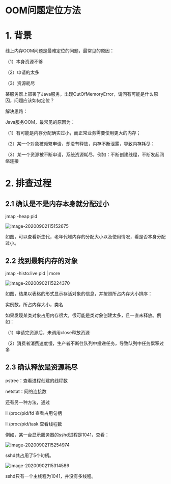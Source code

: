 # OOM问题定位方法



# 1. 背景

线上内存OOM问题是最难定位的问题，最常见的原因：

（1）本身资源不够

（2）申请的太多

（3）资源耗尽

某服务器上部署了Java服务，出现OutOfMemoryError，请问有可能是什么原因，问题应该如何定位？

解决思路：

Java服务OOM，最常见的原因为：

（1）有可能是内存分配确实过小，而正常业务需要使用更大的内存；

（2）某一个对象被频繁申请，却没有释放，内存不断泄露，导致内存耗尽；

（3）某一个资源被不断申请，系统资源耗尽，例如：不断创建线程，不断发起网络连接

# 2. 排查过程

## 2.1 确认是不是内存本身就分配过小

jmap -heap pid

![image-20200902115152675](https://gitee.com/fking86/images4typora/raw/master/imgs/20200902115154.png)

如图，可以查看新生代，老年代堆内存的分配大小以及使用情况，看是否本身分配过小。

## 2.2 找到最耗内存的对象

jmap -histo:live pid | more

![image-20200902115224370](https://gitee.com/fking86/images4typora/raw/master/imgs/20200902115226.png)

如图，结果以表格的形式显示存活对象的信息，并按照所占内存大小排序：

实例数，所占内存大小，类名

如果发现某类对象占用内存很大，很可能是类对象创建太多，且一直未释放。例如：

（1）申请完资源后，未调用close释放资源

（2）消费者消费速度慢，生产者不断往队列中投递任务，导致队列中任务累积过多

## 2.3 确认释放是资源耗尽

pstree：查看进程创建的线程数

netstat：网络连接数

还有另一种方法，通过

ll /proc/pid/fd 查看占用句柄

ll /proc/pid/task 查看线程数

例如，某一台显示服务器的sshd进程是1041，查看：

![image-20200902115254974](https://gitee.com/fking86/images4typora/raw/master/imgs/20200902115256.png)

sshd共占用了5个句柄。

![image-20200902115314586](https://gitee.com/fking86/images4typora/raw/master/imgs/20200902115316.png)

sshd只有一个主线程为1041，并没有多线程。